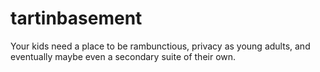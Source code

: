 # tartinbasement
Your kids need a place to be rambunctious, privacy as young adults, and eventually maybe even a secondary suite of their own.
